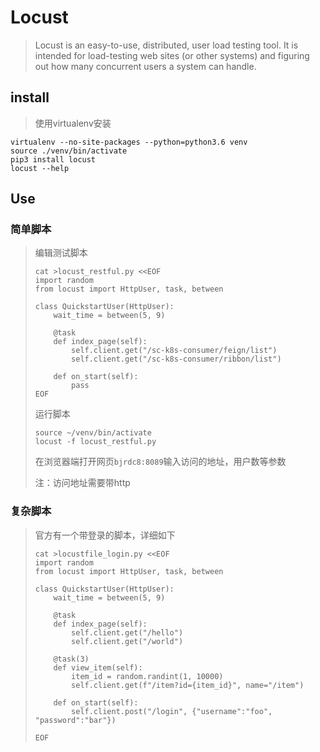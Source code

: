 Locust
======

> Locust is an easy-to-use, distributed, user load testing tool. It is intended for load-testing web sites (or other systems) and figuring out how many concurrent users a system can handle.

## install

> 使用virtualenv安装

```
virtualenv --no-site-packages --python=python3.6 venv
source ./venv/bin/activate
pip3 install locust
locust --help
```



## Use

### 简单脚本

> 编辑测试脚本
>
> ```
> cat >locust_restful.py <<EOF
> import random
> from locust import HttpUser, task, between
> 
> class QuickstartUser(HttpUser):
>     wait_time = between(5, 9)
> 
>     @task
>     def index_page(self):
>         self.client.get("/sc-k8s-consumer/feign/list")
>         self.client.get("/sc-k8s-consumer/ribbon/list")
>     
>     def on_start(self):
>         pass 
> EOF        
> ```
>
> 运行脚本
>
> ```
> source ~/venv/bin/activate
> locust -f locust_restful.py
> ```
>
> 在浏览器端打开网页`bjrdc8:8089`输入访问的地址，用户数等参数
>
> 注：访问地址需要带http

### 复杂脚本

> 官方有一个带登录的脚本，详细如下
>
> ```
> cat >locustfile_login.py <<EOF
> import random
> from locust import HttpUser, task, between
> 
> class QuickstartUser(HttpUser):
>     wait_time = between(5, 9)
> 
>     @task
>     def index_page(self):
>         self.client.get("/hello")
>         self.client.get("/world")
> 
>     @task(3)
>     def view_item(self):
>         item_id = random.randint(1, 10000)
>         self.client.get(f"/item?id={item_id}", name="/item")
> 
>     def on_start(self):
>         self.client.post("/login", {"username":"foo", "password":"bar"})
>         
> EOF        
> ```
>
> 